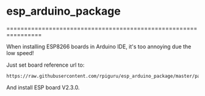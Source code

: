 # esp_arduino_package
================================================================

When installing ESP8266 boards in Arduino IDE, it's too annoying due the low speed!

Just set board reference url to:

    https://raw.githubusercontent.com/rpiguru/esp_arduino_package/master/package_esp8266com_index.json

And install ESP board V2.3.0.